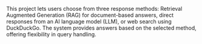 This project lets users choose from three response methods: Retrieval Augmented Generation (RAG) for document-based answers, direct responses from an AI language model (LLM), or web search using DuckDuckGo. The system provides answers based on the selected method, offering flexibility in query handling.
